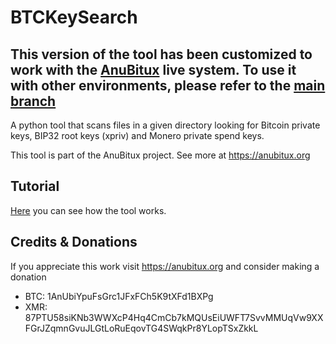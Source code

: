 # BTCKeySearch

## This version of the tool has been customized to work with the [AnuBitux](https://anubitux.org) live system. To use it with other environments, please refer to the [main branch](https://github.com/ASeriousMister/BTCKeySearch)

A python tool that scans files in a given directory looking for Bitcoin private keys, BIP32 root keys (xpriv) and Monero private spend keys.

This tool is part of the AnuBitux project. See more at https://anubitux.org

## Tutorial
[Here](https://anubitux.org/how-to-find-lost-private-keys-with-anubitux/) you can see how the tool works.

## Credits & Donations
If you appreciate this work visit https://anubitux.org and consider making a donation

- BTC: 1AnUbiYpuFsGrc1JFxFCh5K9tXFd1BXPg
- XMR: 87PTU58siKNb3WWXcP4Hq4CmCb7kMQUsEiUWFT7SvvMMUqVw9XXFGrJZqmnGvuJLGtLoRuEqovTG4SWqkPr8YLopTSxZkkL
